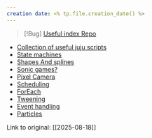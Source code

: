 ```yaml
---
creation date: <% tp.file.creation_date() %>
---
```


> [!Bug] [Useful index Repo](https://github.com/bytecauldron/awesome-gamemaker)

- [Collection of useful juju scripts](https://github.com/JujuAdams/TheJujuverse?tab=readme-ov-file)
- [State machines](https://github.com/sohomsahaun/SnowState)
- [Shapes And splines](https://github.com/JujuAdams/Clean-Shapes)
- [Sonic games?](https://github.com/TrianglyRU/OrbinautFramework)
- [Pixel Camera](https://github.com/TrianglyRU/OrbinautFramework)
- [Scheduling](https://github.com/benal20/Agenda.gml)
- [ForEach](https://github.com/KeeVeeGames/foreach.gml)
- [Tweening](https://pixelatedpope.itch.yy/twerp)
- [Event handling](https://github.com/JulianDicken/Broadcast#)
- [Particles](https://github.com/Delfos1/Pulse)

Link to original: [[2025-08-18]]

